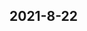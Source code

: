 
## 2021-8-22

### [<title>[dask] Is distributed training globally "data parallel" and locally "feature parallel"? - XGBoost</title>](https://discuss.xgboost.ai/t/dask-is-distributed-training-globally-data-parallel-and-locally-feature-parallel/1929/7)

### [<title>[dask] Is distributed training globally "data parallel" and locally "feature parallel"? - XGBoost</title>](https://discuss.xgboost.ai/t/dask-is-distributed-training-globally-data-parallel-and-locally-feature-parallel/1929/6)

### [<title data-react-helmet="true">ACL 2021 | 基于词依存信息类型映射记忆神经网络的关系抽取 - 知乎</title>](https://zhuanlan.zhihu.com/p/400753755)

### [<title data-react-helmet="true">多篇顶会论文看DRO（Distributionary Robust Optimization）新进展 - 知乎</title>](https://zhuanlan.zhihu.com/p/381176721)

### [<title data-react-helmet="true">文本分类任务中，将知识融入Prompt-tuning过程 - 知乎</title>](https://zhuanlan.zhihu.com/p/398009000)

### [<title data-react-helmet="true">理解神经网络函数高频成分的收敛率界限 - 知乎</title>](https://zhuanlan.zhihu.com/p/396920175)

### [<title data-react-helmet="true">自监督学习新思路！基于蒸馏（distillation loss）的自监督学习算法 | CVPR 2021 - 知乎</title>](https://zhuanlan.zhihu.com/p/393008809)

### [<title data-react-helmet="true">二值化网络（BNN）如何训练? ICML 2021 论文给你答案 - 知乎</title>](https://zhuanlan.zhihu.com/p/391867018)

### [<title data-react-helmet="true">ICML 2021: An End-to-End Framework for Molecular Conformation Generation via Bilevel Programming - 知乎</title>](https://zhuanlan.zhihu.com/p/390808626)

### [<title data-react-helmet="true">ACL 2021 | ConSERT：基于对比学习的句子语义表示迁移框架 - 知乎</title>](https://zhuanlan.zhihu.com/p/389303285)

### [<title data-react-helmet="true">最新综述：自动驾驶中的多模态三维目标检测 - 知乎</title>](https://zhuanlan.zhihu.com/p/387875053)

### [<title data-react-helmet="true">推翻Hinton NeurIPS论文结论！审稿人评价：该文章在标签平滑和知识蒸馏的关系上取得了重大突破！ - 知乎</title>](https://zhuanlan.zhihu.com/p/387164549)

### [<title>[dask] Is distributed training globally "data parallel" and locally "feature parallel"? - XGBoost</title>](https://discuss.xgboost.ai/t/dask-is-distributed-training-globally-data-parallel-and-locally-feature-parallel/1929/9)

### [<title>[dask] Is distributed training globally "data parallel" and locally "feature parallel"? - XGBoost</title>](https://discuss.xgboost.ai/t/dask-is-distributed-training-globally-data-parallel-and-locally-feature-parallel/1929/8)

### [<title>专注于南京哪里可以开具住宿手撕发票-百度知道 - DockOne.io</title>](http://dockone.io/question/1064067)

### [<title>关于深圳如何开具实体店餐饮费发票-百度经验ze - DockOne.io</title>](http://dockone.io/question/1064066)

### [<title>关于北京如何开具实体店餐饮费发票-百度经验if - DockOne.io</title>](http://dockone.io/question/1064065)

### [<title>关于天津如何开住宿费增值税发票-百度文库sy - DockOne.io</title>](http://dockone.io/question/1064064)

### [<title>专注于苏州哪里可以开具住宿手撕发票-百度知道 - DockOne.io</title>](http://dockone.io/question/1064063)

### [<title>关于杭州如何开住宿费增值税发票-百度文库hq - DockOne.io</title>](http://dockone.io/question/1064062)

### [<title>专注于宁波哪里可以开具住宿手撕发票-百度知道 - DockOne.io</title>](http://dockone.io/question/1064061)

### [<title>关于成都如何开住宿费增值税发票-百度文库hd - DockOne.io</title>](http://dockone.io/question/1064060)

### [<title>关于上海如何开具实体店餐饮费发票-百度经验ok - DockOne.io</title>](http://dockone.io/question/1064059)

### [<title>专注于郑州哪里可以开具住宿手撕发票-百度知道 - DockOne.io</title>](http://dockone.io/question/1064058)

### [<title>关于广州如何开住宿费增值税发票-百度文库lw - DockOne.io</title>](http://dockone.io/question/1064057)

### [<title>关于哪里可以如何开具实体店餐饮费发票-百度经验kr - DockOne.io</title>](http://dockone.io/question/1064056)

### [<title>专注于重庆哪里可以开具住宿手撕发票-百度知道 - DockOne.io</title>](http://dockone.io/question/1064055)

### [<title>专注于天津哪里可以开具住宿手撕发票-百度知道 - DockOne.io</title>](http://dockone.io/question/1064054)

### [<title>关于深圳如何开住宿费增值税发票-百度文库ij - DockOne.io</title>](http://dockone.io/question/1064053)

### [<title>关于北京如何开住宿费增值税发票-百度文库zm - DockOne.io</title>](http://dockone.io/question/1064052)

### [<title>关于呼和浩特如何开具酒店住宿增值税发票-百度经验df - DockOne.io</title>](http://dockone.io/question/1064051)

### [<title>关于温州如何开具酒店住宿增值税发票-百度经验eq - DockOne.io</title>](http://dockone.io/question/1064050)

### [<title>专注于杭州哪里可以开具住宿手撕发票-百度知道 - DockOne.io</title>](http://dockone.io/question/1064049)

### [<title>专注于成都哪里可以开具住宿手撕发票-百度知道 - DockOne.io</title>](http://dockone.io/question/1064048)